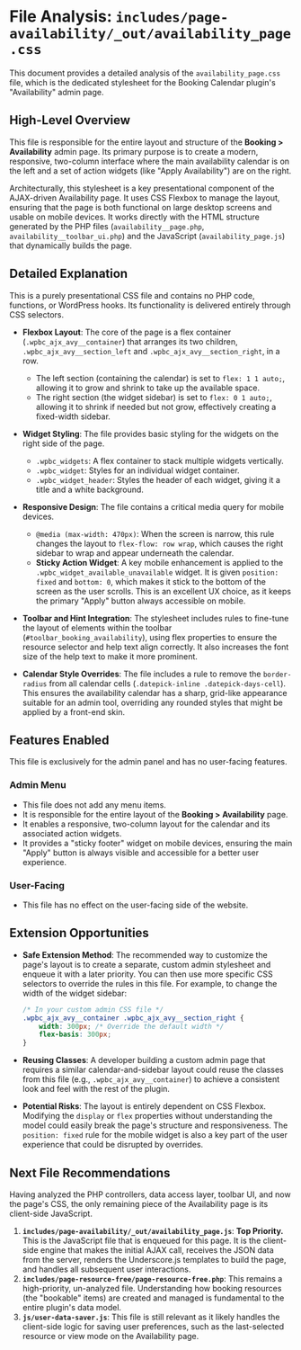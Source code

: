 # File Analysis: `includes/page-availability/_out/availability_page.css`

This document provides a detailed analysis of the `availability_page.css` file, which is the dedicated stylesheet for the Booking Calendar plugin's "Availability" admin page.

## High-Level Overview

This file is responsible for the entire layout and structure of the **Booking > Availability** admin page. Its primary purpose is to create a modern, responsive, two-column interface where the main availability calendar is on the left and a set of action widgets (like "Apply Availability") are on the right.

Architecturally, this stylesheet is a key presentational component of the AJAX-driven Availability page. It uses CSS Flexbox to manage the layout, ensuring that the page is both functional on large desktop screens and usable on mobile devices. It works directly with the HTML structure generated by the PHP files (`availability__page.php`, `availability__toolbar_ui.php`) and the JavaScript (`availability_page.js`) that dynamically builds the page.

## Detailed Explanation

This is a purely presentational CSS file and contains no PHP code, functions, or WordPress hooks. Its functionality is delivered entirely through CSS selectors.

-   **Flexbox Layout**: The core of the page is a flex container (`.wpbc_ajx_avy__container`) that arranges its two children, `.wpbc_ajx_avy__section_left` and `.wpbc_ajx_avy__section_right`, in a row.
    -   The left section (containing the calendar) is set to `flex: 1 1 auto;`, allowing it to grow and shrink to take up the available space.
    -   The right section (the widget sidebar) is set to `flex: 0 1 auto;`, allowing it to shrink if needed but not grow, effectively creating a fixed-width sidebar.

-   **Widget Styling**: The file provides basic styling for the widgets on the right side of the page.
    -   `.wpbc_widgets`: A flex container to stack multiple widgets vertically.
    -   `.wpbc_widget`: Styles for an individual widget container.
    -   `.wpbc_widget_header`: Styles the header of each widget, giving it a title and a white background.

-   **Responsive Design**: The file contains a critical media query for mobile devices.
    -   `@media (max-width: 470px)`: When the screen is narrow, this rule changes the layout to `flex-flow: row wrap`, which causes the right sidebar to wrap and appear underneath the calendar.
    -   **Sticky Action Widget**: A key mobile enhancement is applied to the `.wpbc_widget_available_unavailable` widget. It is given `position: fixed` and `bottom: 0`, which makes it stick to the bottom of the screen as the user scrolls. This is an excellent UX choice, as it keeps the primary "Apply" button always accessible on mobile.

-   **Toolbar and Hint Integration**: The stylesheet includes rules to fine-tune the layout of elements within the toolbar (`#toolbar_booking_availability`), using flex properties to ensure the resource selector and help text align correctly. It also increases the font size of the help text to make it more prominent.

-   **Calendar Style Overrides**: The file includes a rule to remove the `border-radius` from all calendar cells (`.datepick-inline .datepick-days-cell`). This ensures the availability calendar has a sharp, grid-like appearance suitable for an admin tool, overriding any rounded styles that might be applied by a front-end skin.

## Features Enabled

This file is exclusively for the admin panel and has no user-facing features.

### Admin Menu

-   This file does not add any menu items.
-   It is responsible for the entire layout of the **Booking > Availability** page.
-   It enables a responsive, two-column layout for the calendar and its associated action widgets.
-   It provides a "sticky footer" widget on mobile devices, ensuring the main "Apply" button is always visible and accessible for a better user experience.

### User-Facing

-   This file has no effect on the user-facing side of the website.

## Extension Opportunities

-   **Safe Extension Method**: The recommended way to customize the page's layout is to create a separate, custom admin stylesheet and enqueue it with a later priority. You can then use more specific CSS selectors to override the rules in this file. For example, to change the width of the widget sidebar:
    ```css
    /* In your custom admin CSS file */
    .wpbc_ajx_avy__container .wpbc_ajx_avy__section_right {
        width: 300px; /* Override the default width */
        flex-basis: 300px;
    }
    ```

-   **Reusing Classes**: A developer building a custom admin page that requires a similar calendar-and-sidebar layout could reuse the classes from this file (e.g., `.wpbc_ajx_avy__container`) to achieve a consistent look and feel with the rest of the plugin.

-   **Potential Risks**: The layout is entirely dependent on CSS Flexbox. Modifying the `display` or `flex` properties without understanding the model could easily break the page's structure and responsiveness. The `position: fixed` rule for the mobile widget is also a key part of the user experience that could be disrupted by overrides.

## Next File Recommendations

Having analyzed the PHP controllers, data access layer, toolbar UI, and now the page's CSS, the only remaining piece of the Availability page is its client-side JavaScript.

1.  **`includes/page-availability/_out/availability_page.js`**: **Top Priority.** This is the JavaScript file that is enqueued for this page. It is the client-side engine that makes the initial AJAX call, receives the JSON data from the server, renders the Underscore.js templates to build the page, and handles all subsequent user interactions.
2.  **`includes/page-resource-free/page-resource-free.php`**: This remains a high-priority, un-analyzed file. Understanding how booking resources (the "bookable" items) are created and managed is fundamental to the entire plugin's data model.
3.  **`js/user-data-saver.js`**: This file is still relevant as it likely handles the client-side logic for saving user preferences, such as the last-selected resource or view mode on the Availability page.
